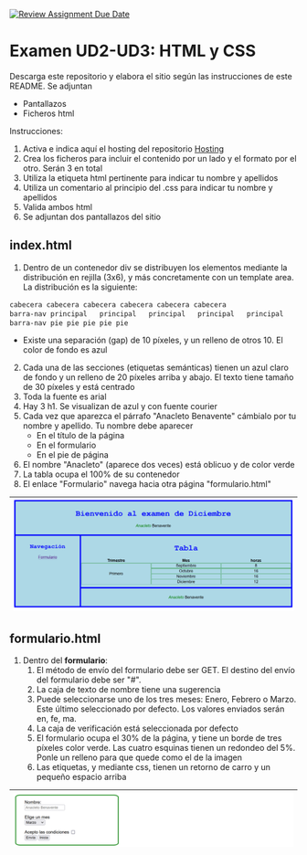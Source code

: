 [![Review Assignment Due Date](https://classroom.github.com/assets/deadline-readme-button-24ddc0f5d75046c5622901739e7c5dd533143b0c8e959d652212380cedb1ea36.svg)](https://classroom.github.com/a/pyNIxwlf)
# Examen UD2-UD3: HTML y CSS

Descarga este repositorio y elabora el sitio según las instrucciones de este README. Se adjuntan
- Pantallazos
- Ficheros html

Instrucciones:
1. Activa e indica aquí el hosting del repositorio [Hosting](https://fluffy-barnacle-evgw2p5.pages.github.io/)
2. Crea los ficheros para incluir el contenido por un lado y el formato por el otro. Serán 3 en total
3. Utiliza la etiqueta html pertinente para indicar tu nombre y apellidos
4. Utiliza un comentario al principio del .css para indicar tu nombre y apellidos
5. Valida ambos html
6. Se adjuntan dos pantallazos del sitio

## index.html
1. Dentro de un contenedor div se distribuyen los elementos mediante la distribución en rejilla (3x6), y más concretamente 
con un template area. La distribución es la siguiente:
```console
cabecera cabecera cabecera cabecera cabecera cabecera
barra-nav principal   principal   principal   principal   principal
barra-nav pie pie pie pie pie
```
   - Existe una separación (gap) de 10 píxeles, y un relleno de otros 10. El color de fondo es azul
2. Cada una de las secciones (etiquetas semánticas) tienen un azul claro de fondo y un relleno de 20 píxeles arriba y abajo. 
El texto tiene tamaño de 30 píxeles y está centrado
1. Toda la fuente es arial
2. Hay 3 h1. Se visualizan de azul y con fuente courier
3. Cada vez que aparezca el párrafo "Anacleto Benavente" cámbialo por tu nombre y apellido. Tu nombre debe aparecer
   - En el título de la página
   - En el formulario
   - En el pie de página 
4. El nombre "Anacleto" (aparece dos veces) está oblicuo y de color verde
5.  La tabla ocupa el 100% de su contenedor
6.  El enlace "Formulario" navega hacia otra página "formulario.html"

| ![index](index.png) |
|-|


## formulario.html
1. Dentro del **formulario**:
   1. El método de envío del formulario debe ser GET. El destino del envío del formulario debe ser "#".
   2. La caja de texto de nombre tiene una sugerencia
   3. Puede seleccionarse uno de los tres meses: Enero, Febrero o Marzo. Este último seleccionado por defecto. Los valores enviados serán en, fe, ma.
   4. La caja de verificación está seleccionada por defecto
   5. El formulario ocupa el 30% de la página, y tiene un borde de tres píxeles color verde. Las cuatro esquinas tienen un redondeo del 5%. Ponle un relleno para que quede como el de la imagen
   6. Las etiquetas, y mediante css, tienen un retorno de carro y un pequeño espacio arriba

| ![formulario](formulario.png) |
|-|
